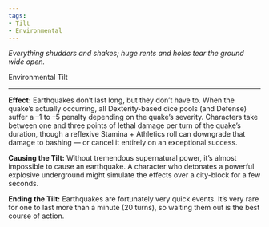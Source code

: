 ```yaml
---
tags:
- Tilt
- Environmental
---
```


_Everything shudders and shakes; huge rents and holes tear the ground wide open._

Environmental Tilt

---

**Effect:** Earthquakes don’t last long, but they don’t have to. When the quake’s actually occurring, all Dexterity-based dice pools (and Defense) suffer a –1 to –5 penalty depending on the quake’s severity. Characters take between one and three points of lethal damage per turn of the quake’s duration, though a reflexive Stamina + Athletics roll can downgrade that damage to bashing — or cancel it entirely on an exceptional success.

**Causing the Tilt:** Without tremendous supernatural power, it’s almost impossible to cause an earthquake. A character who detonates a powerful explosive underground might simulate the effects over a city-block for a few seconds.

**Ending the Tilt:** Earthquakes are fortunately very quick events. It’s very rare for one to last more than a minute (20 turns), so waiting them out is the best course of action.